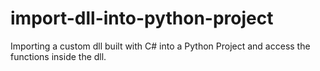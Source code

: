 # import-dll-into-python-project
Importing a custom dll built with C# into a Python Project and access the functions inside the dll.
